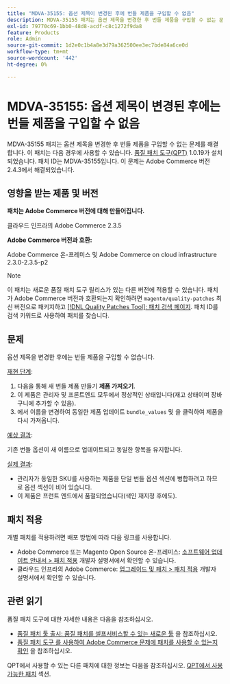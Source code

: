 ```yaml
---
title: "MDVA-35155: 옵션 제목이 변경된 후에 번들 제품을 구입할 수 없음"
description: MDVA-35155 패치는 옵션 제목을 변경한 후 번들 제품을 구입할 수 없는 문제를 해결합니다. 이 패치는 [Quality Patches Tool (QPT)](/help/announcements/adobe-commerce-announcements/magento-quality-patches-released-new-tool-to-self-serve-quality-patches.md) 1.0.19가 설치된 경우 사용할 수 있습니다. 패치 ID는 MDVA-35155입니다. 이 문제는 Adobe Commerce 버전 2.4.3에서 해결되었습니다.
exl-id: 79770c69-1bb0-48d8-acdf-c8c1272f9da8
feature: Products
role: Admin
source-git-commit: 1d2e0c1b4a8e3d79a362500ee3ec7bde84a6ce0d
workflow-type: tm+mt
source-wordcount: '442'
ht-degree: 0%

---
```


# MDVA-35155: 옵션 제목이 변경된 후에는 번들 제품을 구입할 수 없음

MDVA-35155 패치는 옵션 제목을 변경한 후 번들 제품을 구입할 수 없는 문제를 해결합니다. 이 패치는 다음 경우에 사용할 수 있습니다. [품질 패치 도구(QPT)](/help/announcements/adobe-commerce-announcements/magento-quality-patches-released-new-tool-to-self-serve-quality-patches.md) 1.0.19가 설치되었습니다. 패치 ID는 MDVA-35155입니다. 이 문제는 Adobe Commerce 버전 2.4.3에서 해결되었습니다.

## 영향을 받는 제품 및 버전

**패치는 Adobe Commerce 버전에 대해 만들어집니다.**

클라우드 인프라의 Adobe Commerce 2.3.5

**Adobe Commerce 버전과 호환:**

Adobe Commerce 온-프레미스 및 Adobe Commerce on cloud infrastructure 2.3.0-2.3.5-p2

>[!NOTE]
>
>이 패치는 새로운 품질 패치 도구 릴리스가 있는 다른 버전에 적용할 수 있습니다. 패치가 Adobe Commerce 버전과 호환되는지 확인하려면 `magento/quality-patches` 최신 버전으로 패키지하고 [[!DNL Quality Patches Tool]: 패치 검색 페이지](https://devdocs.magento.com/quality-patches/tool.html#patch-grid). 패치 ID를 검색 키워드로 사용하여 패치를 찾습니다.

## 문제

옵션 제목을 변경한 후에는 번들 제품을 구입할 수 없습니다.

<u>재현 단계</u>:

1. 다음을 통해 새 번들 제품 만들기 **제품 가져오기**.
1. 이 제품은 관리자 및 프론트엔드 모두에서 정상적인 상태입니다(재고 상태이며 장바구니에 추가할 수 있음).
1. 에서 이름을 변경하여 동일한 제품 업데이트 `bundle_values` 및 을 클릭하여 제품을 다시 가져옵니다.

<u>예상 결과</u>:

기존 번들 옵션이 새 이름으로 업데이트되고 동일한 항목을 유지합니다.

<u>실제 결과</u>:

* 관리자가 동일한 SKU를 사용하는 제품을 단일 번들 옵션 섹션에 병합하려고 하므로 옵션 섹션이 비어 있습니다.
* 이 제품은 프런트 엔드에서 품절되었습니다(색인 재지정 후에도).

## 패치 적용

개별 패치를 적용하려면 배포 방법에 따라 다음 링크를 사용합니다.

* Adobe Commerce 또는 Magento Open Source 온-프레미스: [소프트웨어 업데이트 안내서 > 패치 적용](https://devdocs.magento.com/guides/v2.4/comp-mgr/patching/mqp.html) 개발자 설명서에서 확인할 수 있습니다.
* 클라우드 인프라의 Adobe Commerce: [업그레이드 및 패치 > 패치 적용](https://devdocs.magento.com/cloud/project/project-patch.html) 개발자 설명서에서 확인할 수 있습니다.

## 관련 읽기

품질 패치 도구에 대한 자세한 내용은 다음을 참조하십시오.

* [품질 패치 툴 출시: 품질 패치를 셀프서비스할 수 있는 새로운 툴](/help/announcements/adobe-commerce-announcements/magento-quality-patches-released-new-tool-to-self-serve-quality-patches.md) 을 참조하십시오.
* [품질 패치 도구 를 사용하여 Adobe Commerce 문제에 패치를 사용할 수 있는지 확인](/help/support-tools/patches-available-in-qpt-tool/check-patch-for-magento-issue-with-magento-quality-patches.md) 을 참조하십시오.

QPT에서 사용할 수 있는 다른 패치에 대한 정보는 다음을 참조하십시오. [QPT에서 사용 가능한 패치](https://support.magento.com/hc/en-us/sections/360010506631-Patches-available-in-QPT-tool-) 섹션.
